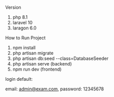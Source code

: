 Version 
1. php 8.1
2. laravel 10
3. laragon 6.0

How to Run Project

1. npm install
2. php artisan migrate
3. php artisan db:seed --class=DatabaseSeeder
4. php artisan serve (backend)
5. npm run dev (frontend)

login default:

email: admin@exam.com, password: 12345678









